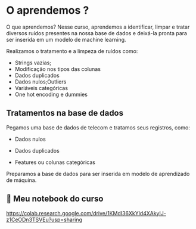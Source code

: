 # O aprendemos ?

O que aprendemos?
Nesse curso, aprendemos a identificar, limpar e tratar diversos ruídos presentes na nossa base de dados e deixá-la pronta para ser inserida em um modelo de machine learning.

Realizamos o tratamento e a limpeza de ruídos como:

- Strings vazias;
- Modificação nos tipos das colunas
- Dados duplicados
- Dados nulos;Outliers
- Variáveis categóricas
- One hot encoding e dummies

## Tratamentos na base de dados

Pegamos uma base de dados de telecom e tratamos seus registros, como:

- Dados nulos

- Dados duplicados

- Features ou colunas categóricas

Preparamos a base de dados para ser inserida em modelo de aprendizado de máquina.

## 🔗 Meu notebook do curso

https://colab.research.google.com/drive/1KMdI36XkYld4XAkylJ-z1CeODn3TSVEu?usp=sharing
